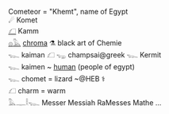 Cometeor = "Khemt", name of Egypt  
☄ Komet  
[𓆎](𓆎)  Kamm  
[𓐍](𓐍)[𓅓](𓅓) [chroma](colors) ⚗ black art of Chemie  
𓆊 kaiman 𓆎 𓆌 champsai@greek 𓆊 Kermit  
𓆊 kaimen ~ [human](Human) (people of egypt)  
𓆊 chomet = lizard ~@HEB ⚕  
𓆎  charm = warm  
𓅓𓊃𓎛𓆊 Messer Messiah RaMesses Mathe ...  
